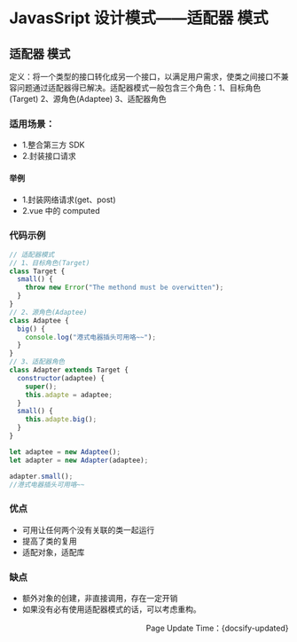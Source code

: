 # JavasSript 设计模式——适配器 模式

## 适配器 模式

定义：将一个类型的接口转化成另一个接口，以满足用户需求，使类之间接口不兼容问题通过适配器得已解决。适配器模式一般包含三个角色：1、目标角色(Target) 2、源角色(Adaptee) 3、适配器角色

### 适用场景：

- 1.整合第三方 SDK
- 2.封装接口请求

#### 举例

- 1.封装网络请求(get、post)
- 2.vue 中的 computed

### 代码示例

```js
// 适配器模式
// 1、目标角色(Target)
class Target {
  small() {
    throw new Error("The methond must be overwitten");
  }
}
// 2、源角色(Adaptee)
class Adaptee {
  big() {
    console.log("港式电器插头可用咯~~");
  }
}
// 3、适配器角色
class Adapter extends Target {
  constructor(adaptee) {
    super();
    this.adapte = adaptee;
  }
  small() {
    this.adapte.big();
  }
}

let adaptee = new Adaptee();
let adapter = new Adapter(adaptee);

adapter.small();
//港式电器插头可用咯~~
```

### 优点
- 可用让任何两个没有关联的类一起运行
- 提高了类的复用
- 适配对象，适配库

### 缺点
- 额外对象的创建，非直接调用，存在一定开销
- 如果没有必有使用适配器模式的话，可以考虑重构。



<p align="right">Page Update Time：{docsify-updated}</p>
